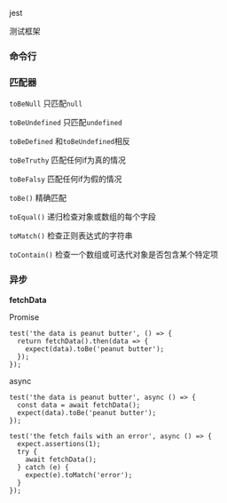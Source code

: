 jest

测试框架

### 命令行



### 匹配器

`toBeNull` 只匹配`null`

`toBeUndefined` 只匹配`undefined`

`toBeDefined` 和`toBeUndefined`相反

`toBeTruthy` 匹配任何if为真的情况

`toBeFalsy` 匹配任何if为假的情况

`toBe()` 精确匹配

`toEqual()` 递归检查对象或数组的每个字段

`toMatch()` 检查正则表达式的字符串

`toContain()` 检查一个数组或可迭代对象是否包含某个特定项

### 异步

**fetchData**

Promise

```
test('the data is peanut butter', () => {
  return fetchData().then(data => {
    expect(data).toBe('peanut butter');
  });
});
```

async

```
test('the data is peanut butter', async () => {
  const data = await fetchData();
  expect(data).toBe('peanut butter');
});

test('the fetch fails with an error', async () => {
  expect.assertions(1);
  try {
    await fetchData();
  } catch (e) {
    expect(e).toMatch('error');
  }
});
```

